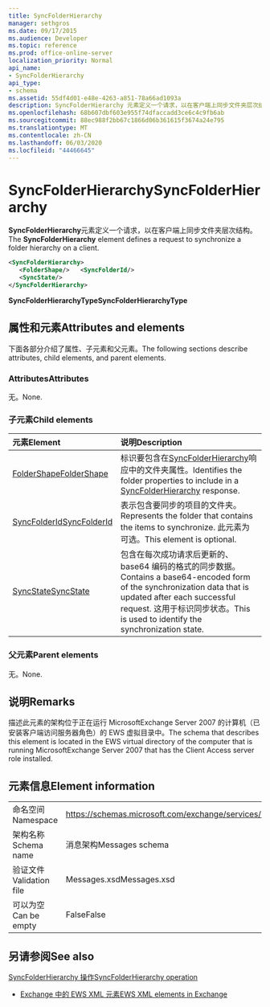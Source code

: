 ```yaml
---
title: SyncFolderHierarchy
manager: sethgros
ms.date: 09/17/2015
ms.audience: Developer
ms.topic: reference
ms.prod: office-online-server
localization_priority: Normal
api_name:
- SyncFolderHierarchy
api_type:
- schema
ms.assetid: 55df4d01-e48e-4263-a851-78a66ad1093a
description: SyncFolderHierarchy 元素定义一个请求，以在客户端上同步文件夹层次结构。
ms.openlocfilehash: 68b607dbf603e955f74dfaccadd3ce6c4c9fb6ab
ms.sourcegitcommit: 88ec988f2bb67c1866d06b361615f3674a24e795
ms.translationtype: MT
ms.contentlocale: zh-CN
ms.lasthandoff: 06/03/2020
ms.locfileid: "44466645"
---
```

# <a name="syncfolderhierarchy"></a><span data-ttu-id="f948e-103">SyncFolderHierarchy</span><span class="sxs-lookup"><span data-stu-id="f948e-103">SyncFolderHierarchy</span></span>

<span data-ttu-id="f948e-104">**SyncFolderHierarchy**元素定义一个请求，以在客户端上同步文件夹层次结构。</span><span class="sxs-lookup"><span data-stu-id="f948e-104">The **SyncFolderHierarchy** element defines a request to synchronize a folder hierarchy on a client.</span></span> 
  
```xml
<SyncFolderHierarchy>
   <FolderShape/>   <SyncFolderId/>
   <SyncState/>
</SyncFolderHierarchy>
```

 <span data-ttu-id="f948e-105">**SyncFolderHierarchyType**</span><span class="sxs-lookup"><span data-stu-id="f948e-105">**SyncFolderHierarchyType**</span></span>
## <a name="attributes-and-elements"></a><span data-ttu-id="f948e-106">属性和元素</span><span class="sxs-lookup"><span data-stu-id="f948e-106">Attributes and elements</span></span>

<span data-ttu-id="f948e-107">下面各部分介绍了属性、子元素和父元素。</span><span class="sxs-lookup"><span data-stu-id="f948e-107">The following sections describe attributes, child elements, and parent elements.</span></span>
  
### <a name="attributes"></a><span data-ttu-id="f948e-108">Attributes</span><span class="sxs-lookup"><span data-stu-id="f948e-108">Attributes</span></span>

<span data-ttu-id="f948e-109">无。</span><span class="sxs-lookup"><span data-stu-id="f948e-109">None.</span></span>
  
### <a name="child-elements"></a><span data-ttu-id="f948e-110">子元素</span><span class="sxs-lookup"><span data-stu-id="f948e-110">Child elements</span></span>

|<span data-ttu-id="f948e-111">**元素**</span><span class="sxs-lookup"><span data-stu-id="f948e-111">**Element**</span></span>|<span data-ttu-id="f948e-112">**说明**</span><span class="sxs-lookup"><span data-stu-id="f948e-112">**Description**</span></span>|
|:-----|:-----|
|[<span data-ttu-id="f948e-113">FolderShape</span><span class="sxs-lookup"><span data-stu-id="f948e-113">FolderShape</span></span>](foldershape.md) <br/> |<span data-ttu-id="f948e-114">标识要包含在[SyncFolderHierarchy](syncfolderhierarchy.md)响应中的文件夹属性。</span><span class="sxs-lookup"><span data-stu-id="f948e-114">Identifies the folder properties to include in a [SyncFolderHierarchy](syncfolderhierarchy.md) response.</span></span>  <br/> |
|[<span data-ttu-id="f948e-115">SyncFolderId</span><span class="sxs-lookup"><span data-stu-id="f948e-115">SyncFolderId</span></span>](syncfolderid.md) <br/> |<span data-ttu-id="f948e-116">表示包含要同步的项目的文件夹。</span><span class="sxs-lookup"><span data-stu-id="f948e-116">Represents the folder that contains the items to synchronize.</span></span> <span data-ttu-id="f948e-117">此元素为可选。</span><span class="sxs-lookup"><span data-stu-id="f948e-117">This element is optional.</span></span>  <br/> |
|[<span data-ttu-id="f948e-118">SyncState</span><span class="sxs-lookup"><span data-stu-id="f948e-118">SyncState</span></span>](syncstate-ex15websvcsotherref.md) <br/> |<span data-ttu-id="f948e-119">包含在每次成功请求后更新的、base64 编码的格式的同步数据。</span><span class="sxs-lookup"><span data-stu-id="f948e-119">Contains a base64-encoded form of the synchronization data that is updated after each successful request.</span></span> <span data-ttu-id="f948e-120">这用于标识同步状态。</span><span class="sxs-lookup"><span data-stu-id="f948e-120">This is used to identify the synchronization state.</span></span>  <br/> |
   
### <a name="parent-elements"></a><span data-ttu-id="f948e-121">父元素</span><span class="sxs-lookup"><span data-stu-id="f948e-121">Parent elements</span></span>

<span data-ttu-id="f948e-122">无。</span><span class="sxs-lookup"><span data-stu-id="f948e-122">None.</span></span>
  
## <a name="remarks"></a><span data-ttu-id="f948e-123">说明</span><span class="sxs-lookup"><span data-stu-id="f948e-123">Remarks</span></span>

<span data-ttu-id="f948e-124">描述此元素的架构位于正在运行 MicrosoftExchange Server 2007 的计算机（已安装客户端访问服务器角色）的 EWS 虚拟目录中。</span><span class="sxs-lookup"><span data-stu-id="f948e-124">The schema that describes this element is located in the EWS virtual directory of the computer that is running MicrosoftExchange Server 2007 that has the Client Access server role installed.</span></span>
  
## <a name="element-information"></a><span data-ttu-id="f948e-125">元素信息</span><span class="sxs-lookup"><span data-stu-id="f948e-125">Element information</span></span>

|||
|:-----|:-----|
|<span data-ttu-id="f948e-126">命名空间</span><span class="sxs-lookup"><span data-stu-id="f948e-126">Namespace</span></span>  <br/> |https://schemas.microsoft.com/exchange/services/2006/messages  <br/> |
|<span data-ttu-id="f948e-127">架构名称</span><span class="sxs-lookup"><span data-stu-id="f948e-127">Schema name</span></span>  <br/> |<span data-ttu-id="f948e-128">消息架构</span><span class="sxs-lookup"><span data-stu-id="f948e-128">Messages schema</span></span>  <br/> |
|<span data-ttu-id="f948e-129">验证文件</span><span class="sxs-lookup"><span data-stu-id="f948e-129">Validation file</span></span>  <br/> |<span data-ttu-id="f948e-130">Messages.xsd</span><span class="sxs-lookup"><span data-stu-id="f948e-130">Messages.xsd</span></span>  <br/> |
|<span data-ttu-id="f948e-131">可以为空</span><span class="sxs-lookup"><span data-stu-id="f948e-131">Can be empty</span></span>  <br/> |<span data-ttu-id="f948e-132">False</span><span class="sxs-lookup"><span data-stu-id="f948e-132">False</span></span>  <br/> |
   
## <a name="see-also"></a><span data-ttu-id="f948e-133">另请参阅</span><span class="sxs-lookup"><span data-stu-id="f948e-133">See also</span></span>



[<span data-ttu-id="f948e-134">SyncFolderHierarchy 操作</span><span class="sxs-lookup"><span data-stu-id="f948e-134">SyncFolderHierarchy operation</span></span>](syncfolderhierarchy-operation.md)


- [<span data-ttu-id="f948e-135">Exchange 中的 EWS XML 元素</span><span class="sxs-lookup"><span data-stu-id="f948e-135">EWS XML elements in Exchange</span></span>](ews-xml-elements-in-exchange.md)

